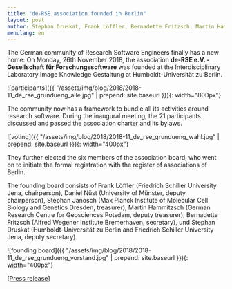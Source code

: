 ```yaml
---
title: "de-RSE association founded in Berlin"
layout: post
author: Stephan Druskat, Frank Löffler, Bernadette Fritzsch, Martin Hammitzsch, Daniel Nüst, Stephan Janosch
menulang: en
---
```


The German community of Research Software Engineers finally has a new home: On Monday, 26th November 2018, the association **de-RSE e.V. - Gesellschaft für Forschungssoftware** was founded at the Interdisciplinary Laboratory Image Knowledge Gestaltung at Humboldt-Universität zu Berlin.

![participants]({{ "/assets/img/blog/2018/2018-11_de_rse_grundueng_alle.jpg" | prepend: site.baseurl }}){: width="800px"}

The community now has a framework to bundle all its activities around research software.
During the inaugural meeting, the 21 participants discussed and passed the 
association charter and its bylaws.

![voting]({{ "/assets/img/blog/2018/2018-11_de_rse_grundueng_wahl.jpg" | prepend: site.baseurl }}){: width="400px"}

They further elected the six members of the association board, who went on to initiate the formal registration with the register of associations of Berlin.

The founding board consists of Frank Löffler (Friedrich Schiller University Jena, chairperson), Daniel Nüst (University of Münster, deputy chairperson), Stephan Janosch (Max Planck Institute of Molecular Cell Biology and Genetics Dresden, treasurer), Martin Hammitzsch (German Research Centre for Geosciences Potsdam, deputy treasurer), Bernadette Fritzsch (Alfred Wegener Institute Bremerhaven, secretary), und Stephan Druskat (Humboldt-Universität zu Berlin and Friedrich Schiller University Jena, deputy secretary).

![founding board]({{ "/assets/img/blog/2018/2018-11_de_rse_grundueng_vorstand.jpg" | prepend: site.baseurl }}){: width="400px"}

[[Press release](assets/pdf/association/press/press-release-de-rse-association.pdf)]
